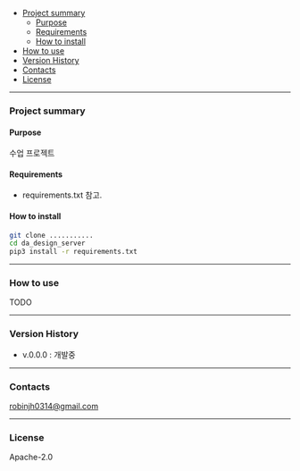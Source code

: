 - [Project summary](#da-design-server)
  - [Purpose](#purpose)
  - [Requirements](#requirements)
  - [How to install](#how-to-install)
- [How to use](#how-to-use)
- [Version History](#version-history)
- [Contacts](#contacts)
- [License](#license)

---

### Project summary

#### Purpose

수업 프로젝트

#### Requirements

* requirements.txt 참고.

#### How to install

```sh
git clone ...........
cd da_design_server
pip3 install -r requirements.txt
```


---

### How to use

TODO

---

### Version History

* v.0.0.0 : 개발중

---

### Contacts

robinjh0314@gmail.com

---

### License

Apache-2.0

